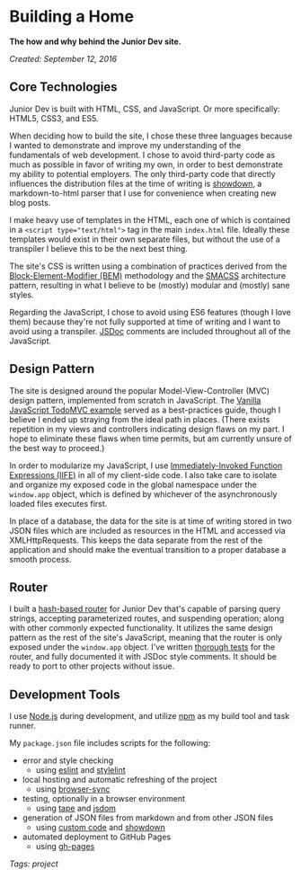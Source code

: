 # Building a Home

**The how and why behind the Junior Dev site.**

*Created: September 12, 2016*

## Core Technologies

Junior Dev is built with HTML, CSS, and JavaScript. Or more specifically: HTML5, CSS3, and ES5.

When deciding how to build the site, I chose these three languages because I wanted to demonstrate and improve my understanding of the fundamentals of web development. I chose to avoid third-party code as much as possible in favor of writing my own, in order to best demonstrate my ability to potential employers. The only third-party code that directly influences the distribution files at the time of writing is [showdown](https://github.com/showdownjs/showdown), a markdown-to-html parser that I use for convenience when creating new blog posts.

I make heavy use of templates in the HTML, each one of which is contained in a `<script type="text/html">` tag in the main `index.html` file. Ideally these templates would exist in their own separate files, but without the use of a transpiler I believe this to be the next best thing.

The site's CSS is written using a combination of practices derived from the [Block-Element-Modifier (BEM)](https://en.bem.info/) methodology and the [SMACSS](https://smacss.com/) architecture pattern, resulting in what I believe to be (mostly) modular and (mostly) sane styles.

Regarding the JavaScript, I chose to avoid using ES6 features (though I love them) because they're not fully supported at time of writing and I want to avoid using a transpiler. [JSDoc](http://usejsdoc.org/) comments are included throughout all of the JavaScript.

## Design Pattern

The site is designed around the popular Model-View-Controller (MVC) design pattern, implemented from scratch in JavaScript. The [Vanilla JavaScript TodoMVC example](https://github.com/tastejs/todomvc/tree/master/examples/vanillajs) served as a best-practices guide, though I believe I ended up straying from the ideal path in places. (There exists repetition in my views and controllers indicating design flaws on my part. I hope to eliminate these flaws when time permits, but am currently unsure of the best way to proceed.)

In order to modularize my JavaScript, I use [Immediately-Invoked Function Expressions (IIFE)](https://en.wikipedia.org/wiki/Immediately-invoked_function_expression) in all of my client-side code. I also take care to isolate and organize my exposed code in the global namespace under the `window.app` object, which is defined by whichever of the asynchronously loaded files executes first.

In place of a database, the data for the site is at time of writing stored in two JSON files which are included as resources in the HTML and accessed via XMLHttpRequests. This keeps the data separate from the rest of the application and should make the eventual transition to a proper database a smooth process.

## Router

I built a [hash-based router](https://github.com/Tempurturtul/junior-dev/blob/master/src/scripts/Router.js) for Junior Dev that's capable of parsing query strings, accepting parameterized routes, and suspending operation; along with other commonly expected functionality. It utilizes the same design pattern as the rest of the site's JavaScript, meaning that the router is only exposed under the `window.app` object. I've written [thorough tests](https://github.com/Tempurturtul/junior-dev/blob/master/src/scripts/Router.test.js) for the router, and fully documented it with JSDoc style comments. It should be ready to port to other projects without issue.

## Development Tools

I use [Node.js](https://nodejs.org/en/) during development, and utilize [npm](https://www.npmjs.com/) as my build tool and task runner.

My `package.json` file includes scripts for the following:
  - error and style checking
    - using [eslint](https://github.com/eslint/eslint) and [stylelint](https://github.com/stylelint/stylelint)
  - local hosting and automatic refreshing of the project
    - using [browser-sync](https://github.com/BrowserSync/browser-sync)
  - testing, optionally in a browser environment
    - using [tape](https://github.com/substack/tape) and [jsdom](https://github.com/tmpvar/jsdom)
  - generation of JSON files from markdown and from other JSON files
    - using [custom code](https://github.com/Tempurturtul/junior-dev/tree/master/build) and [showdown](https://github.com/showdownjs/showdown)
  - automated deployment to GitHub Pages
    - using [gh-pages](https://github.com/tschaub/gh-pages)

*Tags: project*
